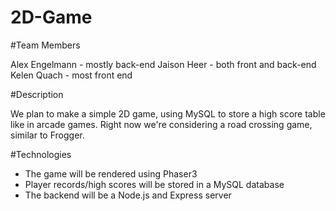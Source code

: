 # 2D-Game

#Team Members

Alex Engelmann - mostly back-end
Jaison Heer - both front and back-end
Kelen Quach - most front end

#Description

We plan to make a simple 2D game, using MySQL to store a high score table like in arcade games.  Right now we're considering a road crossing game, similar to Frogger.

#Technologies

* The game will be rendered using Phaser3 
* Player records/high scores will be stored in a MySQL database
* The backend will be a Node.js and Express server




